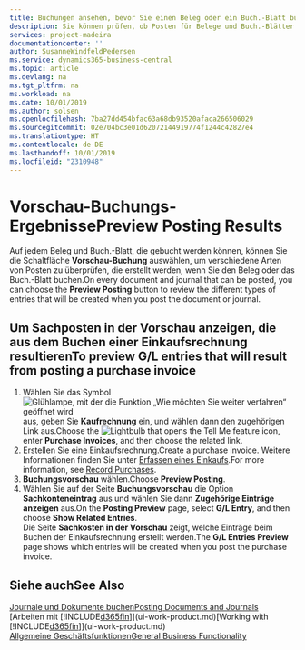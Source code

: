 ```yaml
---
title: Buchungen ansehen, bevor Sie einen Beleg oder ein Buch.-Blatt buchen | Microsoft Docs
description: Sie können prüfen, ob Posten für Belege und Buch.-Blätter fehlerfrei sind, bevor sie auf das Sachkonto buchen.
services: project-madeira
documentationcenter: ''
author: SusanneWindfeldPedersen
ms.service: dynamics365-business-central
ms.topic: article
ms.devlang: na
ms.tgt_pltfrm: na
ms.workload: na
ms.date: 10/01/2019
ms.author: solsen
ms.openlocfilehash: 7ba27dd454bfac63a68db93520afaca266506029
ms.sourcegitcommit: 02e704bc3e01d62072144919774f1244c42827e4
ms.translationtype: HT
ms.contentlocale: de-DE
ms.lasthandoff: 10/01/2019
ms.locfileid: "2310948"
---
```

# <a name="preview-posting-results"></a><span data-ttu-id="dac7b-103">Vorschau-Buchungs-Ergebnisse</span><span class="sxs-lookup"><span data-stu-id="dac7b-103">Preview Posting Results</span></span>
<span data-ttu-id="dac7b-104">Auf jedem Beleg und Buch.-Blatt, die gebucht werden können, können Sie die Schaltfläche **Vorschau-Buchung** auswählen, um verschiedene Arten von Posten zu überprüfen, die erstellt werden, wenn Sie den Beleg oder das Buch.-Blatt buchen.</span><span class="sxs-lookup"><span data-stu-id="dac7b-104">On every document and journal that can be posted, you can choose the **Preview Posting** button to review the different types of entries that will be created when you post the document or journal.</span></span>

## <a name="to-preview-gl-entries-that-will-result-from-posting-a-purchase-invoice"></a><span data-ttu-id="dac7b-105">Um Sachposten in der Vorschau anzeigen, die aus dem Buchen einer Einkaufsrechnung resultieren</span><span class="sxs-lookup"><span data-stu-id="dac7b-105">To preview G/L entries that will result from posting a purchase invoice</span></span>
1. <span data-ttu-id="dac7b-106">Wählen Sie das Symbol ![Glühlampe, mit der die Funktion „Wie möchten Sie weiter verfahren“ geöffnet wird](media/ui-search/search_small.png "Wie möchten Sie weiter verfahren?") aus, geben Sie **Kaufrechnung** ein, und wählen dann den zugehörigen Link aus.</span><span class="sxs-lookup"><span data-stu-id="dac7b-106">Choose the ![Lightbulb that opens the Tell Me feature](media/ui-search/search_small.png "Tell me what you want to do") icon, enter **Purchase Invoices**, and then choose the related link.</span></span>
2. <span data-ttu-id="dac7b-107">Erstellen Sie eine Einkaufsrechnung.</span><span class="sxs-lookup"><span data-stu-id="dac7b-107">Create a purchase invoice.</span></span> <span data-ttu-id="dac7b-108">Weitere Informationen finden Sie unter [Erfassen eines Einkaufs](purchasing-how-record-purchases.md).</span><span class="sxs-lookup"><span data-stu-id="dac7b-108">For more information, see [Record Purchases](purchasing-how-record-purchases.md).</span></span>
3. <span data-ttu-id="dac7b-109">**Buchungsvorschau** wählen.</span><span class="sxs-lookup"><span data-stu-id="dac7b-109">Choose **Preview Posting**.</span></span>
4. <span data-ttu-id="dac7b-110">Wählen Sie auf der Seite **Buchungsvorschau** die Option **Sachkonteneintrag** aus und wählen Sie dann **Zugehörige Einträge anzeigen** aus.</span><span class="sxs-lookup"><span data-stu-id="dac7b-110">On the **Posting Preview** page, select **G/L Entry**, and then choose **Show Related Entries**.</span></span>  
   <span data-ttu-id="dac7b-111">Die Seite **Sachkosten in der Vorschau** zeigt, welche Einträge beim Buchen der Einkaufsrechnung erstellt werden.</span><span class="sxs-lookup"><span data-stu-id="dac7b-111">The **G/L Entries Preview** page shows which entries will be created when you post the purchase invoice.</span></span>

## <a name="see-also"></a><span data-ttu-id="dac7b-112">Siehe auch</span><span class="sxs-lookup"><span data-stu-id="dac7b-112">See Also</span></span>
[<span data-ttu-id="dac7b-113">Journale und Dokumente buchen</span><span class="sxs-lookup"><span data-stu-id="dac7b-113">Posting Documents and Journals</span></span>](ui-post-documents-journals.md)  
<span data-ttu-id="dac7b-114">[Arbeiten mit [!INCLUDE[d365fin](includes/d365fin_md.md)]](ui-work-product.md)</span><span class="sxs-lookup"><span data-stu-id="dac7b-114">[Working with [!INCLUDE[d365fin](includes/d365fin_md.md)]](ui-work-product.md)</span></span>  
[<span data-ttu-id="dac7b-115">Allgemeine Geschäftsfunktionen</span><span class="sxs-lookup"><span data-stu-id="dac7b-115">General Business Functionality</span></span>](ui-across-business-areas.md)
